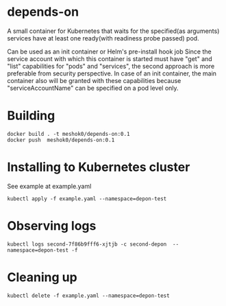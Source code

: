 # depends-on
A small container for Kubernetes that waits for the specified(as arguments) services have at least 
one ready(with readiness probe passed) pod.

Can be used as an init container or Helm's pre-install hook job
Since the service account with which this container is started must have "get" and "list" capabilities 
for "pods" and "services", the second approach is more preferable from security perspective. In case
of an init container, the main container also will be granted with these capabilities because 
"serviceAccountName" can be specified on a pod level only.

# Building
```
docker build . -t meshok0/depends-on:0.1
docker push  meshok0/depends-on:0.1
```

# Installing to Kubernetes cluster
See example at example.yaml 
```
kubectl apply -f example.yaml --namespace=depon-test 
```

# Observing logs
```
kubectl logs second-7f86b9fff6-xjtjb -c second-depon  --namespace=depon-test -f
```

# Cleaning up
```
kubectl delete -f example.yaml --namespace=depon-test 
```